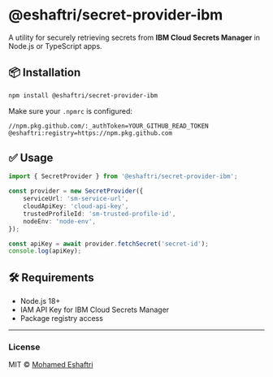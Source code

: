 # @eshaftri/secret-provider-ibm

A utility for securely retrieving secrets from **IBM Cloud Secrets Manager** in Node.js or TypeScript apps.

## 📦 Installation

```bash
npm install @eshaftri/secret-provider-ibm
```

Make sure your `.npmrc` is configured:

```
//npm.pkg.github.com/:_authToken=YOUR_GITHUB_READ_TOKEN
@eshaftri:registry=https://npm.pkg.github.com
```

## ✅ Usage

```ts
import { SecretProvider } from '@eshaftri/secret-provider-ibm';

const provider = new SecretProvider({
    serviceUrl: 'sm-service-url',
    cloudApiKey: 'cloud-api-key',
    trustedProfileId: 'sm-trusted-profile-id',
    nodeEnv: 'node-env',
});

const apiKey = await provider.fetchSecret('secret-id');
console.log(apiKey);
```

## 🛠️ Requirements

- Node.js 18+
- IAM API Key for IBM Cloud Secrets Manager
- Package registry access

---

### License

MIT © [Mohamed Eshaftri](https://github.com/eshaftri)
